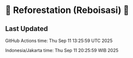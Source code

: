 
# 🌳 Reforestation (Reboisasi) 🌲

## Last Updated

GitHub Actions time: Thu Sep 11 13:25:59 UTC 2025

Indonesia/Jakarta time: Thu Sep 11 20:25:59 WIB 2025
